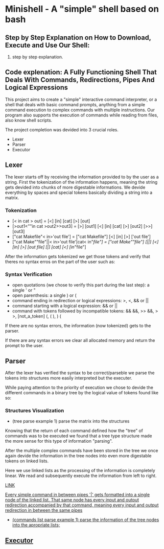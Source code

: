 # Minishell - A "simple" shell based on bash

## Step by Step Explanation on How to Download, Execute and Use Our Shell:
1. step by step explanation.

## Code explenation: A Fully Functioning Shell That Deals With Commands, Redirections, Pipes And Logical Expressions

This project aims to create a "simple" interactive command interpreter, or a shell that deals with basic command prompts, anything from a simple command execution to complex commands with multiple instructions.
Our program also supports the execution of commands while reading from files, also know shell scripts.

The project completion was devided into 3 crucial roles.

* Lexer
* Parser
* Executor

## Lexer

The lexer starts off by receiving the information provided to by the user as a string. First the tokenization of the information happens, meaning the string gets devided into chunks of more digestable informations. We devide everything by spaces and special tokens basically dividing a string into a matrix.

### Tokenization
* [< in cat > out] = [<] [in] [cat] [>] [out]
* [>out1<""in cat >out2>>out3] = [>] [out1] [<] [in] [cat] [>] [out2] [>>] [out3]
* ["cat Makefile"< in>'out file'] = ["cat Makefile"] [<] [in] [>] ['out file']
* ["cat Make""file"||< in>'out file'|cat< in"_file"] = ["cat Make""file"] [||] [<] [in] [>] [out file] [|] [cat] [<] [in_"file"]


After the information gets tokenized we get those tokens and verify that theres no syntax erros on the part of the user such as:

### Syntax Verification
* open quotations (we chose to verify this part during the last step): a single ' or "
* open parenthesis: a single ) or (
* command ending in redirection or logical expressions: >, <, && or ||
* command starting with a logical expression: && or ||
* command with tokens followed by incompatible tokens: && &&, >> &&, > >, [not_a_token] (, ( ), ) (


If there are no syntax errors, the information (now tokenized) gets to the parser.

If there are any syntax errors we clear all allocated memory and return the prompt to the user.

## Parser

After the lexer has verified the syntax to be correct/parseble we parse the tokens into structures more easily interpreted but the executer.

While paying attention to the priority of execution we chose to devide the different commands in a binary tree by the logical value of tokens found like so:

### Structures Visualization
* (tree parse example 1) parse the matrix into the structures

Knowing that the return of each command defined how the "tree" of commands was to be executed we found that a tree type structure made the more sense for this type of information "parsing". 
            <!-- define complex command -->

After the multiple complex commands have been stored in the tree we once again devide the information in the tree nodes into even more digestable tokens on linked lists.

Here we use linked lists as the processing of the information is completely linear. We read and subsequently execute the information from left to right.
            <!-- define complex command -->

<a href="https://www.youtube.com/watch?v=E6NO0rgFub4"
target = "_blank">
LINK

Every simple command in between pipes '|' gets formatted into a single node of the linked list.
That same node has every input and output redirection accompanied by that command, meaning every input and output redirection in between the same pipes

* (commands list parse example 1) parse the information of the tree nodes into the apropriate lists;

## Executor
